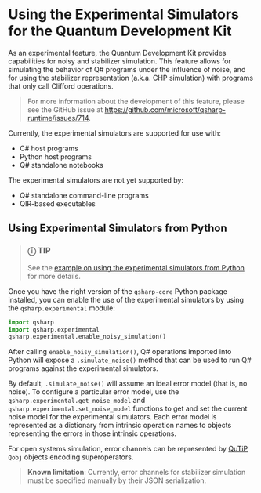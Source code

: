 # Using the Experimental Simulators for the Quantum Development Kit

As an experimental feature, the Quantum Development Kit provides capabilities for noisy and stabilizer simulation. This feature allows for simulating the behavior of Q# programs under the influence of noise, and for using the stabilizer representation (a.k.a. CHP simulation) with programs that only call Clifford operations.

> For more information about the development of this feature, please see the GitHub issue at <https://github.com/microsoft/qsharp-runtime/issues/714>.

Currently, the experimental simulators are supported for use with:

- C# host programs
- Python host programs
- Q# standalone notebooks

The experimental simulators are not yet supported by:

- Q# standalone command-line programs
- QIR-based executables

## Using Experimental Simulators from Python

> ### **ⓘ** TIP
>
> See the [example on using the experimental simulators from Python](./examples/experimental-simulators-from-python.ipynb) for more details.

Once you have the right version of the `qsharp-core` Python package installed, you can enable the use of the experimental simulators by using the `qsharp.experimental` module:

```python
import qsharp
import qsharp.experimental
qsharp.experimental.enable_noisy_simulation()
```

After calling `enable_noisy_simulation()`, Q# operations imported into Python will expose a `.simulate_noise()` method that can be used to run Q# programs against the experimental simulators.

By default, `.simulate_noise()` will assume an ideal error model (that is, no noise). To configure a particular error model, use the `qsharp.experimental.get_noise_model` and `qsharp.experimental.set_noise_model` functions to get and set the current noise model for the experimental simulators. Each error model is represented as a dictionary from intrinsic operation names to objects representing the errors in those intrinsic operations.

For open systems simulation, error channels can be represented by [QuTiP](https://qutip.org/) `Qobj` objects encoding superoperators.

> **Known limitation**: Currently, error channels for stabilizer simulation must be specified manually by their JSON serialization.

